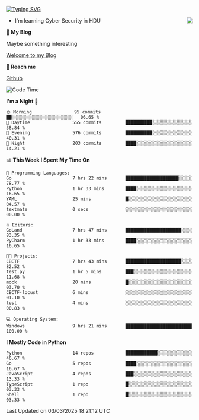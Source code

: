 [![Typing SVG](https://readme-typing-svg.herokuapp.com?font=Fira+Code&pause=1000&random=false&width=450&height=60&lines=Hello+%F0%9F%91%8B%F0%9F%8F%BB;I'm+JBNRZ)](https://git.io/typing-svg)

<a href="#">
  <img align="right" src="https://github-readme-stats.vercel.app/api?username=JBNRZ&show_icons=true&bg_color=15,f2f7fd,E0EAFC" />
</a>

- I'm learning Cyber Security in HDU

 **🌱 My Blog**

Maybe something interesting

[Welcome to my Blog](https://jbnrz.com.cn/)

 **💬 Reach me** 

[Github](https://github.com/JBNRZ)


<!--START_SECTION:waka-->
![Code Time](http://img.shields.io/badge/Code%20Time-1%2C007%20hrs%2052%20mins-blue)

**I'm a Night 🦉** 

```text
🌞 Morning                95 commits          ██░░░░░░░░░░░░░░░░░░░░░░░   06.65 % 
🌆 Daytime                555 commits         ██████████░░░░░░░░░░░░░░░   38.84 % 
🌃 Evening                576 commits         ██████████░░░░░░░░░░░░░░░   40.31 % 
🌙 Night                  203 commits         ████░░░░░░░░░░░░░░░░░░░░░   14.21 % 
```


📊 **This Week I Spent My Time On** 

```text
💬 Programming Languages: 
Go                       7 hrs 22 mins       ████████████████████░░░░░   78.77 % 
Python                   1 hr 33 mins        ████░░░░░░░░░░░░░░░░░░░░░   16.65 % 
YAML                     25 mins             █░░░░░░░░░░░░░░░░░░░░░░░░   04.57 % 
textmate                 0 secs              ░░░░░░░░░░░░░░░░░░░░░░░░░   00.00 % 

🔥 Editors: 
GoLand                   7 hrs 47 mins       █████████████████████░░░░   83.35 % 
PyCharm                  1 hr 33 mins        ████░░░░░░░░░░░░░░░░░░░░░   16.65 % 

🐱‍💻 Projects: 
CBCTF                    7 hrs 43 mins       █████████████████████░░░░   82.52 % 
test.py                  1 hr 5 mins         ███░░░░░░░░░░░░░░░░░░░░░░   11.68 % 
mock                     20 mins             █░░░░░░░░░░░░░░░░░░░░░░░░   03.70 % 
CBCTF-locust             6 mins              ░░░░░░░░░░░░░░░░░░░░░░░░░   01.10 % 
test                     4 mins              ░░░░░░░░░░░░░░░░░░░░░░░░░   00.83 % 

💻 Operating System: 
Windows                  9 hrs 21 mins       █████████████████████████   100.00 % 
```

**I Mostly Code in Python** 

```text
Python                   14 repos            ████████████░░░░░░░░░░░░░   46.67 % 
Go                       5 repos             ████░░░░░░░░░░░░░░░░░░░░░   16.67 % 
JavaScript               4 repos             ███░░░░░░░░░░░░░░░░░░░░░░   13.33 % 
TypeScript               1 repo              █░░░░░░░░░░░░░░░░░░░░░░░░   03.33 % 
Shell                    1 repo              █░░░░░░░░░░░░░░░░░░░░░░░░   03.33 % 
```




 Last Updated on 03/03/2025 18:21:12 UTC
<!--END_SECTION:waka-->
